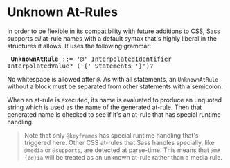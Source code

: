 # Unknown At-Rules

In order to be flexible in its compatibility with future additions to CSS, Sass
supports *all* at-rule names with a default syntax that's highly liberal in the
structures it allows. It uses the following grammar:

<x><pre>
**UnknownAtRule** ::= '@' [InterpolatedIdentifier][] InterpolatedValue?
&#32;                   ('{' Statements '}')?
</pre></x>

[InterpolatedIdentifier]: ../syntax.md#interpolatedidentifier

No whitespace is allowed after `@`. As with all statements, an `UnknownAtRule`
without a block must be separated from other statements with a semicolon.

When an at-rule is executed, its name is evaluated to produce an unquoted string
which is used as the name of the generated at-rule. Then that generated name is
checked to see if it's an at-rule that has special runtime handling.

> Note that only `@keyframes` has special runtime handling that's triggered
> here. Other CSS at-rules that Sass handles specially, like `@media` or
> `@supports`, are detected at parse-time. This means that `@m#{ed}ia` will be
> treated as an unknown at-rule rather than a media rule.
